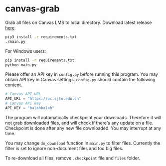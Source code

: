 # canvas-grab

Grab all files on Canvas LMS to local directory. Download latest release
[here](https://github.com/skyzh/canvas_grab/archive/master.zip).

```bash
pip3 install -r requirements.txt
./main.py
```

For Windows users:
```bash
pip install -r requirements.txt
python main.py
```

Please offer an API key in `config.py` before running this program.
You may obtain API key in Canvas settings. `config.py` should contain
the following content.

```python
# Canvas API URL
API_URL = "https://oc.sjtu.edu.cn"
# Canvas API key
API_KEY = "balahbalah"
```

The program will automatically checkpoint your downloads. Therefore
it will not grab downloaded files, and will check if there's any update
on a file. Checkpoint is done after any new file downloaded.
You may interrupt at any time.

You may change `do_download` function in `main.py` to filter files.
Currently the filter is set to ignore non-document files and too big files.

To re-download all files, remove `.checkpoint` file and `files` folder.
